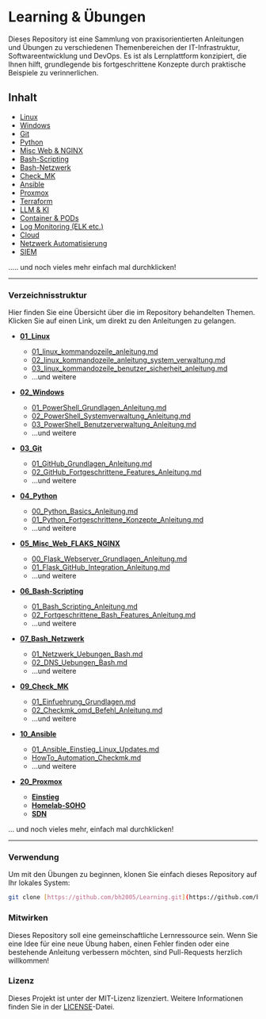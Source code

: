 # Learning & Übungen

Dieses Repository ist eine Sammlung von praxisorientierten Anleitungen und Übungen zu verschiedenen Themenbereichen der IT-Infrastruktur, Softwareentwicklung und DevOps. Es ist als Lernplattform konzipiert, die Ihnen hilft, grundlegende bis fortgeschrittene Konzepte durch praktische Beispiele zu verinnerlichen.

## Inhalt

- [Linux](https://github.com/bh2005/Learning/tree/main/01_Grundlagen_und_Uebungen/01_Linux)
- [Windows](https://github.com/bh2005/Learning/tree/main/01_Grundlagen_und_Uebungen/02_Windows)
- [Git](https://github.com/bh2005/Learning/tree/main/01_Grundlagen_und_Uebungen/03_Git)
- [Python](https://github.com/bh2005/Learning/tree/main/01_Grundlagen_und_Uebungen/04_Python)
- [Misc Web & NGINX](https://github.com/bh2005/Learning/tree/main/01_Grundlagen_und_Uebungen/05_Misc_Web_FLAKS_NGINX)
- [Bash-Scripting](https://github.com/bh2005/Learning/tree/main/01_Grundlagen_und_Uebungen/06_Bash-Scripting)
- [Bash-Netzwerk](https://github.com/bh2005/Learning/tree/main/01_Grundlagen_und_Uebungen/07_Bash_Netzwerk)
- [Check_MK](https://github.com/bh2005/Learning/tree/main/01_Grundlagen_und_Uebungen/09_Check_MK)
- [Ansible](https://github.com/bh2005/Learning/tree/main/01_Grundlagen_und_Uebungen/10_Ansible)
- [Proxmox](https://github.com/bh2005/Learning/tree/main/01_Grundlagen_und_Uebungen/20_Proxmox)
- [Terraform](https://github.com/bh2005/Learning/tree/main/01_Grundlagen_und_Uebungen/Terraform)
- [LLM & KI](https://github.com/bh2005/Learning/tree/main/01_Grundlagen_und_Uebungen/LLM_&_KI)
- [Container & PODs](https://github.com/bh2005/Learning/tree/main/01_Grundlagen_und_Uebungen/Container_&_PODs)
- [Log Monitoring (ELK etc.)](https://github.com/bh2005/Learning/tree/main/01_Grundlagen_und_Uebungen/Log_Monitoring_ELK_etc)
- [Cloud](https://github.com/bh2005/Learning/tree/main/01_Grundlagen_und_Uebungen/Cloud)
- [Netzwerk Automatisierung](https://github.com/bh2005/Learning/tree/main/01_Grundlagen_und_Uebungen/Netzwerk_Automatisierung)
- [SIEM](https://github.com/bh2005/Learning/tree/main/01_Grundlagen_und_Uebungen/SIEM)

..... und noch vieles mehr einfach mal durchklicken!

---

### Verzeichnisstruktur

Hier finden Sie eine Übersicht über die im Repository behandelten Themen. Klicken Sie auf einen Link, um direkt zu den Anleitungen zu gelangen.

* **[01_Linux](https://github.com/bh2005/Learning/tree/main/01_Grundlagen_und_Uebungen/01_Linux)**
    * [01_linux_kommandozeile_anleitung.md](https://github.com/bh2005/Learning/tree/main/01_Grundlagen_und_Uebungen/01_Linux/01_linux_kommandozeile_anleitung.md)
    * [02_linux_kommandozeile_anleitung_system_verwaltung.md](https://github.com/bh2005/Learning/tree/main/01_Grundlagen_und_Uebungen/01_Linux/02_linux_kommandozeile_anleitung_system_verwaltung.md)
    * [03_linux_kommandozeile_benutzer_sicherheit_anleitung.md](https://github.com/bh2005/Learning/tree/main/01_Grundlagen_und_Uebungen/01_Linux/03_linux_kommandozeile_benutzer_sicherheit_anleitung.md)
    * ...und weitere

* **[02_Windows](https://github.com/bh2005/Learning/tree/main/01_Grundlagen_und_Uebungen/02_Windows)**
    * [01_PowerShell_Grundlagen_Anleitung.md](https://github.com/bh2005/Learning/tree/main/01_Grundlagen_und_Uebungen/02_Windows/01_PowerShell_Grundlagen_Anleitung.md)
    * [02_PowerShell_Systemverwaltung_Anleitung.md](https://github.com/bh2005/Learning/tree/main/01_Grundlagen_und_Uebungen/02_Windows/02_PowerShell_Systemverwaltung_Anleitung.md)
    * [03_PowerShell_Benutzerverwaltung_Anleitung.md](https://github.com/bh2005/Learning/tree/main/01_Grundlagen_und_Uebungen/02_Windows/03_PowerShell_Benutzerverwaltung_Anleitung.md)
    * ...und weitere

* **[03_Git](https://github.com/bh2005/Learning/tree/main/01_Grundlagen_und_Uebungen/03_Git)**
    * [01_GitHub_Grundlagen_Anleitung.md](https://github.com/bh2005/Learning/tree/main/01_Grundlagen_und_Uebungen/03_Git/01_GitHub_Grundlagen_Anleitung.md)
    * [02_GitHub_Fortgeschrittene_Features_Anleitung.md](https://github.com/bh2005/Learning/tree/main/01_Grundlagen_und_Uebungen/03_Git/02_GitHub_Fortgeschrittene_Features_Anleitung.md)
    * ...und weitere

* **[04_Python](https://github.com/bh2005/Learning/tree/main/01_Grundlagen_und_Uebungen/04_Python)**
    * [00_Python_Basics_Anleitung.md](https://github.com/bh2005/Learning/tree/main/01_Grundlagen_und_Uebungen/04_Python/00_Python_Basics_Anleitung.md)
    * [01_Python_Fortgeschrittene_Konzepte_Anleitung.md](https://github.com/bh2005/Learning/tree/main/01_Grundlagen_und_Uebungen/04_Python/01_Python_Fortgeschrittene_Konzepte_Anleitung.md)
    * ...und weitere

* **[05_Misc_Web_FLAKS_NGINX](https://github.com/bh2005/Learning/tree/main/01_Grundlagen_und_Uebungen/05_Misc_Web_FLAKS_NGINX)**
    * [00_Flask_Webserver_Grundlagen_Anleitung.md](https://github.com/bh2005/Learning/tree/main/01_Grundlagen_und_Uebungen/05_Misc_Web_FLAKS_NGINX/00_Flask_Webserver_Grundlagen_Anleitung.md)
    * [01_Flask_GitHub_Integration_Anleitung.md](https://github.com/bh2005/Learning/tree/main/01_Grundlagen_und_Uebungen/05_Misc_Web_FLAKS_NGINX/01_Flask_GitHub_Integration_Anleitung.md)
    * ...und weitere

* **[06_Bash-Scripting](https://github.com/bh2005/Learning/tree/main/01_Grundlagen_und_Uebungen/06_Bash-Scripting)**
    * [01_Bash_Scripting_Anleitung.md](https://github.com/bh2005/Learning/tree/main/01_Grundlagen_und_Uebungen/06_Bash-Scripting/01_Bash_Scripting_Anleitung.md)
    * [02_Fortgeschrittene_Bash_Features_Anleitung.md](https://github.com/bh2005/Learning/tree/main/01_Grundlagen_und_Uebungen/06_Bash-Scripting/02_Fortgeschrittene_Bash_Features_Anleitung.md)
    * ...und weitere

* **[07_Bash_Netzwerk](https://github.com/bh2005/Learning/tree/main/01_Grundlagen_und_Uebungen/07_Bash_Netzwerk)**
    * [01_Netzwerk_Uebungen_Bash.md](https://github.com/bh2005/Learning/tree/main/01_Grundlagen_und_Uebungen/07_Bash_Netzwerk/01_Netzwerk_Uebungen_Bash.md)
    * [02_DNS_Uebungen_Bash.md](https://github.com/bh2005/Learning/tree/main/01_Grundlagen_und_Uebungen/07_Bash_Netzwerk/02_DNS_Uebungen_Bash.md)
    * ...und weitere

* **[09_Check_MK](https://github.com/bh2005/Learning/tree/main/01_Grundlagen_und_Uebungen/09_Check_MK)**
    * [01_Einfuehrung_Grundlagen.md](https://github.com/bh2005/Learning/tree/main/01_Grundlagen_und_Uebungen/09_Check_MK/01_Einfuehrung_Grundlagen.md)
    * [02_Checkmk_omd_Befehl_Anleitung.md](https://github.com/bh2005/Learning/tree/main/01_Grundlagen_und_Uebungen/09_Check_MK/02_Checkmk_omd_Befehl_Anleitung.md)
    * ...und weitere

* **[10_Ansible](https://github.com/bh2005/Learning/tree/main/01_Grundlagen_und_Uebungen/10_Ansible)**
    * [01_Ansible_Einstieg_Linux_Updates.md](https://github.com/bh2005/Learning/tree/main/01_Grundlagen_und_Uebungen/10_Ansible/01_Ansible_Einstieg_Linux_Updates.md)
    * [HowTo_Automation_Checkmk.md](https://github.com/bh2005/Learning/tree/main/01_Grundlagen_und_Uebungen/10_Ansible/HowTo_Automation_Checkmk.md)
    * ...und weitere

* **[20_Proxmox](https://github.com/bh2005/Learning/tree/main/01_Grundlagen_und_Uebungen/20_Proxmox)**
    * **[Einstieg](https://github.com/bh2005/Learning/tree/main/01_Grundlagen_und_Uebungen/20_Proxmox/Einstieg)**
    * **[Homelab-SOHO](https://github.com/bh2005/Learning/tree/main/01_Grundlagen_und_Uebungen/20_Proxmox/Homelab-SOHO)**
    * **[SDN](https://github.com/bh2005/Learning/tree/main/01_Grundlagen_und_Uebungen/20_Proxmox/SDN)**

... und noch vieles mehr, einfach mal durchklicken!

---

### Verwendung

Um mit den Übungen zu beginnen, klonen Sie einfach dieses Repository auf Ihr lokales System:

```bash
git clone [https://github.com/bh2005/Learning.git](https://github.com/bh2005/Learning.git)
````

### Mitwirken

Dieses Repository soll eine gemeinschaftliche Lernressource sein. Wenn Sie eine Idee für eine neue Übung haben, einen Fehler finden oder eine bestehende Anleitung verbessern möchten, sind Pull-Requests herzlich willkommen\!

### Lizenz

Dieses Projekt ist unter der MIT-Lizenz lizenziert. Weitere Informationen finden Sie in der [LICENSE](https://github.com/bh2005/Learning/tree/main/01_Grundlagen_und_Uebungen/LICENSE)-Datei.

```